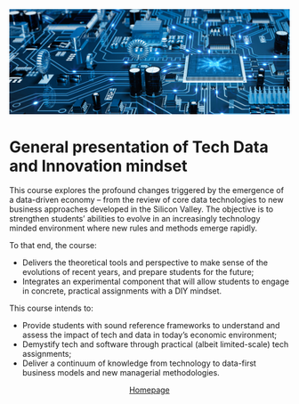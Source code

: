 <img src="feps_cs_homepage.jpg">

# General presentation of Tech Data and Innovation mindset

This course explores the profound changes triggered by the emergence of a data-driven economy – from the review of core data technologies to new business approaches developed in the Silicon Valley. The objective is to strengthen students’ abilities to evolve in an increasingly technology minded environment where new rules and methods emerge rapidly.

To that end, the course:
- Delivers the theoretical tools and perspective to make sense of the evolutions of recent years, and prepare students for the future;
- Integrates an experimental component that will allow students to engage in concrete, practical assignments with a DIY mindset.

This course intends to:
- Provide students with sound reference frameworks to understand and assess the impact of tech and data in today’s economic environment;
- Demystify tech and software through practical (albeit limited-scale) tech assignments;
- Deliver a continuum of knowledge from technology to data-first business models and new managerial methodologies.

<center><A href="README.md">Homepage</a><center>
